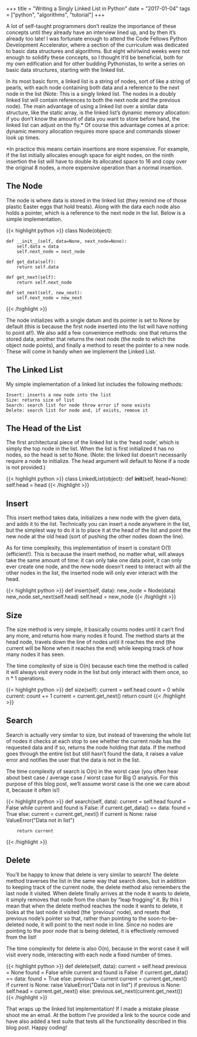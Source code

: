+++
title = "Writing a Singly Linked List in Python"
date = "2017-01-04"
tags = ["python", "algorithms", "tutorial"]
+++

A lot of self-taught programmers don’t realize the importance of these concepts until they already have an interview lined up, and by then it’s already too late! I was fortunate enough to attend the Code Fellows Python Development Accelerator, where a section of the curriculum was dedicated to basic data structures and algorithms. But eight whirlwind weeks were not enough to solidify these concepts, so I thought it’d be beneficial, both for my own edification and for other budding Pythonistas, to write a series on basic data structures, starting with the linked list.

In its most basic form, a linked list is a string of nodes, sort of like a string of pearls, with each node containing both data and a reference to the next node in the list (Note: This is a singly linked list. The nodes in a doubly linked list will contain references to both the next node and the previous node). The main advantage of using a linked list over a similar data structure, like the static array, is the linked list’s dynamic memory allocation: if you don’t know the amount of data you want to store before hand, the linked list can adjust on the fly.* Of course this advantage comes at a price: dynamic memory allocation requires more space and commands slower look up times.

*In practice this means certain insertions are more expensive. For example, if the list initially allocates enough space for eight nodes, on the ninth insertion the list will have to double its allocated space to 16 and copy over the original 8 nodes, a more expensive operation than a normal insertion.

## The Node

The node is where data is stored in the linked list (they remind me of those plastic Easter eggs that hold treats). Along with the data each node also holds a pointer, which is a reference to the next node in the list. Below is a simple implementation.


{{< highlight python >}}
class Node(object):

    def __init__(self, data=None, next_node=None):
        self.data = data
        self.next_node = next_node

    def get_data(self):
        return self.data

    def get_next(self):
        return self.next_node

    def set_next(self, new_next):
        self.next_node = new_next
{{< /highlight >}}

The node initializes with a single datum and its pointer is set to None by default (this is because the first node inserted into the list will have nothing to point at!). We also add a few convenience methods: one that returns the stored data, another that returns the next node (the node to which the object node points), and finally a method to reset the pointer to a new node. These will come in handy when we implement the Linked List.

## The Linked List

My simple implementation of a linked list includes the following methods:

    Insert: inserts a new node into the list
    Size: returns size of list
    Search: search list for node throw error if none exists
    Delete: search list for node and, if exists, remove it

## The Head of the List

The first architectural piece of the linked list is the ‘head node’, which is simply the top node in the list. When the list is first initialized it has no nodes, so the head is set to None. (Note: the linked list doesn’t necessarily require a node to initialize. The head argument will default to None if a node is not provided.)


{{< highlight python >}}
class LinkedList(object):
    def __init__(self, head=None):
        self.head = head
{{< /highlight >}}

## Insert

This insert method takes data, initializes a new node with the given data, and adds it to the list. Technically you can insert a node anywhere in the list, but the simplest way to do it is to place it at the head of the list and point the new node at the old head (sort of pushing the other nodes down the line).

As for time complexity, this implementation of insert is constant O(1) (efficient!). This is because the insert method, no matter what, will always take the same amount of time: it can only take one data point, it can only ever create one node, and the new node doesn’t need to interact with all the other nodes in the list, the inserted node will only ever interact with the head.

{{< highlight python >}}
   def insert(self, data):
        new_node = Node(data)
        new_node.set_next(self.head)
        self.head = new_node
{{< /highlight >}}

## Size

The size method is very simple, it basically counts nodes until it can’t find any more, and returns how many nodes it found. The method starts at the head node, travels down the line of nodes until it reaches the end (the current will be None when it reaches the end) while keeping track of how many nodes it has seen.

The time complexity of size is O(n) because each time the method is called it will always visit every node in the list but only interact with them once, so n * 1 operations.

{{< highlight python >}}
    def size(self):
        current = self.head
        count = 0
        while current:
            count += 1
            current = current.get_next()
        return count
{{< /highlight >}}

## Search

Search is actually very similar to size, but instead of traversing the whole list of nodes it checks at each stop to see whether the current node has the requested data and if so, returns the node holding that data. If the method goes through the entire list but still hasn’t found the data, it raises a value error and notifies the user that the data is not in the list.

The time complexity of search is O(n) in the worst case (you often hear about best case / average case / worst case for Big O analysis. For this purpose of this blog post, we’ll assume worst case is the one we care about it, because it often is!)


{{< highlight python >}}
    def search(self, data):
        current = self.head
        found = False
        while current and found is False:
            if current.get_data() == data:
                found = True
            else:
                current = current.get_next()
        if current is None:
            raise ValueError("Data not in list")

        return current
{{< /highlight >}}

## Delete

You’ll be happy to know that delete is very similar to search! The delete method traverses the list in the same way that search does, but in addition to keeping track of the current node, the delete method also remembers the last node it visited. When delete finally arrives at the node it wants to delete, it simply removes that node from the chain by “leap frogging” it. By this I mean that when the delete method reaches the node it wants to delete, it looks at the last node it visited (the ‘previous’ node), and resets that previous node’s pointer so that, rather than pointing to the soon-to-be-deleted node, it will point to the next node in line. Since no nodes are pointing to the poor node that is being deleted, it is effectively removed from the list!

The time complexity for delete is also O(n), because in the worst case it will visit every node, interacting with each node a fixed number of times.

{{< highlight python >}}
    def delete(self, data):
        current = self.head
        previous = None
        found = False
        while current and found is False:
            if current.get_data() == data:
                found = True
            else:
                previous = current
                current = current.get_next()
        if current is None:
            raise ValueError("Data not in list")
        if previous is None:
            self.head = current.get_next()
        else:
            previous.set_next(current.get_next())
{{< /highlight >}}

That wraps up the linked list implementation! If I made a mistake please shoot me an email. At the bottom I’ve provided a link to the source code and have also added a test suite that tests all the functionality described in this blog post. Happy coding!

